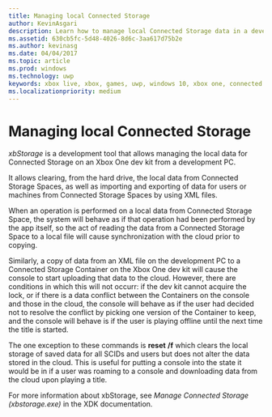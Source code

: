 ```yaml
---
title: Managing local Connected Storage
author: KevinAsgari
description: Learn how to manage local Connected Storage data in a development environment.
ms.assetid: 630cb5fc-5d48-4026-8d6c-3aa617d75b2e
ms.author: kevinasg
ms.date: 04/04/2017
ms.topic: article
ms.prod: windows
ms.technology: uwp
keywords: xbox live, xbox, games, uwp, windows 10, xbox one, connected storage
ms.localizationpriority: medium
---
```


# Managing local Connected Storage

*xbStorage* is a development tool that allows managing the local data for Connected Storage on an Xbox One dev kit from a development PC.

It allows clearing, from the hard drive, the local data from Connected Storage Spaces, as well as importing and exporting of data for users or machines from Connected Storage Spaces by using XML files.

When an operation is performed on a local data from Connected Storage Space, the system will behave as if that operation had been performed by the app itself, so the act of reading the data from a Connected Storage Space to a local file will cause synchronization with the cloud prior to copying.

Similarly, a copy of data from an XML file on the development PC to a Connected Storage Container on the Xbox One dev kit will cause the console to start uploading that data to the cloud. However, there are conditions in which this will not occurr: if the dev kit cannot acquire the lock, or if there is a data conflict between the Containers on the console and those in the cloud, the console will behave as if the user had decided not to resolve the conflict by picking one version of the Container to keep, and the console will behave is if the user is playing offline until the next time the title is started.

The one exception to these commands is **reset** **/f** which clears the local storage of saved data for all SCIDs and users but does not alter the data stored in the cloud. This is useful for putting a console into the state it would be in if a user was roaming to a console and downloading data from the cloud upon playing a title.

For more information about xbStorage, see *Manage Connected Storage (xbstorage.exe)* in the XDK documentation.
